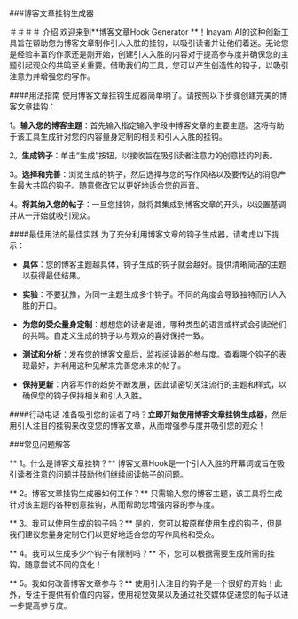 ###博客文章挂钩生成器

＃＃＃＃ 介绍
欢迎来到**博客文章Hook Generator **！Inayam AI的这种创新工具旨在帮助您为博客文章制作引人入胜的挂钩，以吸引读者并让他们着迷。无论您是经验丰富的作家还是刚开始，创建引人入胜的内容对于提高参与度并确保您的主题引起观众的共鸣至关重要。借助我们的工具，您可以产生创造性的钩子，以吸引注意力并增强您的写作。

####用法指南
使用博客文章挂钩生成器简单明了。请按照以下步骤创建完美的博客文章挂钩：

1。**输入您的博客主题**：首先输入指定输入字段中博客文章的主要主题。这将有助于该工具生成针对您的内容量身定制的相关和引人入胜的挂钩。

2。**生成钩子**：单击“生成”按钮，以接收旨在吸引读者注意力的创意挂钩列表。

3。**选择和完善**：浏览生成的钩子，然后选择与您的写作风格以及要传达的消息产生最大共鸣的钩子。随意修改它以更好地适合您的声音。

4。**将其纳入您的帖子**：一旦您挂钩，就将其集成到博客文章的开头，以设置基调并从一开始就吸引观众。

####最佳用法的最佳实践
为了充分利用博客文章的钩子生成器，请考虑以下提示：

-  **具体**：您的博客主题越具体，钩子生成的钩子就会越好。提供清晰简洁的主题以获得最佳结果。

-  **实验**：不要犹豫，为同一主题生成多个钩子。不同的角度会导致独特而引人入胜的开口。

-  **为您的受众量身定制**：想想您的读者是谁，哪种类型的语言或样式会引起他们的共鸣。自定义生成的钩子以与观众的喜好保持一致。

-  **测试和分析**：发布您的博客文章后，监视阅读器的参与度。查看哪个钩子的表现最好，并利用这种见解来完善您未来的帖子。

-  **保持更新**：内容写作的趋势不断发展，因此请密切关注流行的主题和样式，以确保您的钩子保持相关和引人入胜。

####行动电话
准备吸引您的读者了吗？**立即开始使用博客文章挂钩生成器**，然后用引人注目的挂钩来改变您的博客文章，从而增强参与度并吸引您的观众！

###常见问题解答

** 1。什么是博客文章挂钩？**
博客文章Hook是一个引人入胜的开幕词或旨在吸引​​读者注意的问题并鼓励他们继续阅读帖子的问题。

** 2。博客文章挂钩生成器如何工作？**
只需输入您的博客主题，该工具将生成针对该主题的各种创意挂钩，从而帮助您增强内容的参与度。

** 3。我可以使用生成的钩子吗？**
是的，您可以按原样使用生成的钩子，但是我们建议您量身定制它们以更好地适合您的写作风格和受众。

** 4。我可以生成多少个钩子有限制吗？**
不，您可以根据需要生成所需的挂钩。随意尝试不同的变化！

** 5。我如何改善博客文章参与？**
使用引人注目的钩子是一个很好的开始！此外，专注于提供有价值的内容，使用视觉效果以及通过社交媒体促进您的帖子以进一步提高参与度。